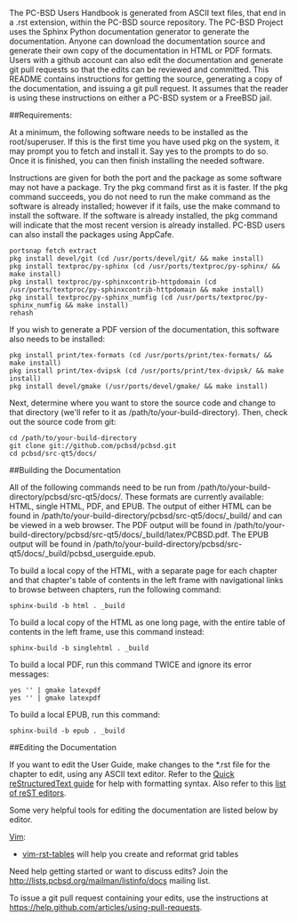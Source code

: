 The PC-BSD Users Handbook is generated from ASCII text files, that end in a .rst extension, within the PC-BSD source repository. The PC-BSD Project uses the
Sphinx Python documentation generator to generate the documentation. Anyone can download the documentation source and generate their own copy of
the documentation in HTML or PDF formats. Users with a github account can also edit the documentation and generate git pull requests so that the edits can be
reviewed and committed. This README contains instructions for getting the source, generating a copy of the documentation, and issuing a git pull request. It
assumes that the reader is using these instructions on either a PC-BSD system or a FreeBSD jail.

##Requirements:

At a minimum, the following software needs to be installed as the root/superuser. If this is the first time you have used pkg on the system, it may prompt
you to fetch and install it. Say yes to the prompts to do so. Once it is finished, you can then finish installing the needed software.

Instructions are given for both the port and the package as some software may not have a package. Try the pkg command first as it is faster. If the pkg
command succeeds, you do not need to run the make command as the software is already installed; however if it fails, use the make command to install the
software. If the software is already installed, the pkg command will indicate that the most recent version is already installed. PC-BSD users can also
install the packages using AppCafe.

```
portsnap fetch extract
pkg install devel/git (cd /usr/ports/devel/git/ && make install)
pkg install textproc/py-sphinx (cd /usr/ports/textproc/py-sphinx/ && make install)
pkg install textproc/py-sphinxcontrib-httpdomain (cd /usr/ports/textproc/py-sphinxcontrib-httpdomain && make install)
pkg install textproc/py-sphinx_numfig (cd /usr/ports/textproc/py-sphinx_numfig && make install)
rehash
```

If you wish to generate a PDF version of the documentation, this software also needs to be installed:


```
pkg install print/tex-formats (cd /usr/ports/print/tex-formats/ && make install)
pkg install print/tex-dvipsk (cd /usr/ports/print/tex-dvipsk/ && make install)
pkg install devel/gmake (/usr/ports/devel/gmake/ && make install)
```

Next, determine where you want to store the source code and change to that directory (we'll refer to it as /path/to/your-build-directory). Then, check out the
source code from git:

```
cd /path/to/your-build-directory
git clone git://github.com/pcbsd/pcbsd.git
cd pcbsd/src-qt5/docs/
```

##Building the Documentation

All of the following commands need to be run from /path/to/your-build-directory/pcbsd/src-qt5/docs/. These formats are currently available: HTML, single
HTML, PDF, and EPUB. The output of either HTML can be found in /path/to/your-build-directory/pcbsd/src-qt5/docs/_build/ and can be viewed in a web browser. The
PDF output will be found in /path/to/your-build-directory/pcbsd/src-qt5/docs/_build/latex/PCBSD.pdf. The EPUB output will be found in
/path/to/your-build-directory/pcbsd/src-qt5/docs/_build/pcbsd_userguide.epub.

To build a local copy of the HTML, with a separate page for each chapter and that chapter's table of contents in the left frame with navigational links
to browse between chapters, run the following command:

```
sphinx-build -b html . _build
```

To build a local copy of the HTML as one long page, with the entire table of contents in the left frame, use this command instead:

```
sphinx-build -b singlehtml . _build
```

To build a local PDF, run this command TWICE and ignore its error messages:

```
yes '' | gmake latexpdf
yes '' | gmake latexpdf
```

To build a local EPUB, run this command:

```
sphinx-build -b epub . _build
```

##Editing the Documentation

If you want to edit the User Guide, make changes to the \*.rst file for the chapter to edit, using any ASCII text editor.
Refer to the [Quick reStructuredText guide](http://docutils.sourceforge.net/docs/user/rst/quickref.html) for help with formatting syntax.
Also refer to this [list of reST editors](http://wiki.typo3.org/Editors_%28reST%29).

Some very helpful tools for editing the documentation are listed below by editor.

[Vim](http://www.vim.org):
* [vim-rst-tables](https://github.com/nvie/vim-rst-tables) will help you create and reformat grid tables

Need help getting started or want to discuss edits? Join the http://lists.pcbsd.org/mailman/listinfo/docs mailing list.

To issue a git pull request containing your edits, use the instructions at https://help.github.com/articles/using-pull-requests.
